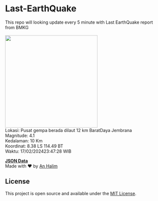# Last-EarthQuake
This repo will looking update every 5 minute with Last EarthQuake report from BMKG
<br>
<br>
<img src="https://static.bmkg.go.id/20240217234728.mmi.jpg" width="300"/>
<br>
Lokasi: Pusat gempa berada dilaut 12 km BaratDaya Jembrana <br>
Magnitude: 4.1 <br>
Kedalaman: 10 Km <br>
Koordinat: 8.38 LS 114.49 BT <br>
Waktu: 17/02/202423:47:28 WIB <br>

<a href="./data/data.json">**JSON Data**</a>
<br>
Made with ❤️ by <a href="https://github.com/an-halim">An Halim</a>
## License

This project is open source and available under the [MIT License](LICENSE).
